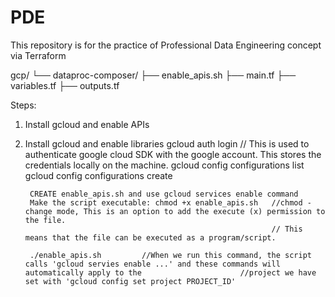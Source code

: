# PDE
This repository is for the practice of Professional Data Engineering concept via Terraform

gcp/
└── dataproc-composer/
    ├── enable_apis.sh
    ├── main.tf
    ├── variables.tf
    ├── outputs.tf



Steps:
1. Install gcloud and enable APIs








1. Install gcloud and enable libraries
        gcloud auth login    // This is used to authenticate google cloud SDK with the google account. This stores the credentials locally on the machine. 
        gcloud config configurations list
        gcloud config configurations create  


        CREATE enable_apis.sh and use gcloud services enable command
        Make the script executable: chmod +x enable_apis.sh   //chmod - change mode, This is an option to add the execute (x) permission to the file.
                                                              // This means that the file can be executed as a program/script. 

        ./enable_apis.sh         //When we run this command, the script calls 'gcloud servies enable ...' and these commands will automatically apply to the                      //project we have set with 'gcloud config set project PROJECT_ID'






